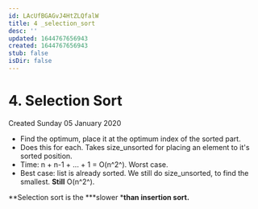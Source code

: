 ```yaml
---
id: LAcUfBGAGvJ4HtZLQfalW
title: 4 _selection_sort
desc: ''
updated: 1644767656943
created: 1644767656943
stub: false
isDir: false
---
```

# 4. Selection Sort
Created Sunday 05 January 2020


* Find the optimum, place it at the optimum index of the sorted part.
* Does this for each. Takes size_unsorted for placing an element to it's sorted position.
* Time: n + n-1 + ... + 1 = O(n^2^). Worst case.
* Best case: list is already sorted. We still do  size_unsorted, to find the smallest. **Still** O(n^2^).

**Selection sort is the ***slower ***than insertion sort.**

